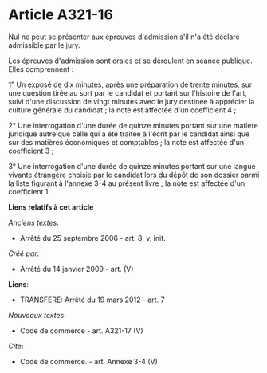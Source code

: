 # Article A321-16

Nul ne peut se présenter aux épreuves d'admission s'il n'a été déclaré admissible par le jury. 

Les épreuves d'admission sont orales et se déroulent en séance publique. Elles comprennent : 

1° Un exposé de dix minutes, après une préparation de trente minutes, sur une question tirée au sort par le candidat et
portant sur l'histoire de l'art, suivi d'une discussion de vingt minutes avec le jury destinée à apprécier la culture
générale du candidat ; la note est affectée d'un coefficient 4 ; 

2° Une interrogation d'une durée de quinze minutes portant sur une matière juridique autre que celle qui a été traitée à
l'écrit par le candidat ainsi que sur des matières économiques et comptables ; la note est affectée d'un coefficient 3 ; 

3° Une interrogation d'une durée de quinze minutes portant sur une langue vivante étrangère choisie par le candidat lors du
dépôt de son dossier parmi la liste figurant à l'annexe 3-4 au présent livre ; la note est affectée d'un coefficient 1.

**Liens relatifs à cet article**

_Anciens textes_:

  - Arrêté du 25 septembre 2006 - art. 8, v. init.

_Créé par_:

  - Arrêté du 14 janvier 2009 - art. (V)

**Liens**:

  - TRANSFERE: Arrêté du 19 mars 2012 - art. 7

_Nouveaux textes_:

  - Code de commerce - art. A321-17 (V)

_Cite_:

  - Code de commerce. - art. Annexe 3-4 (V)
